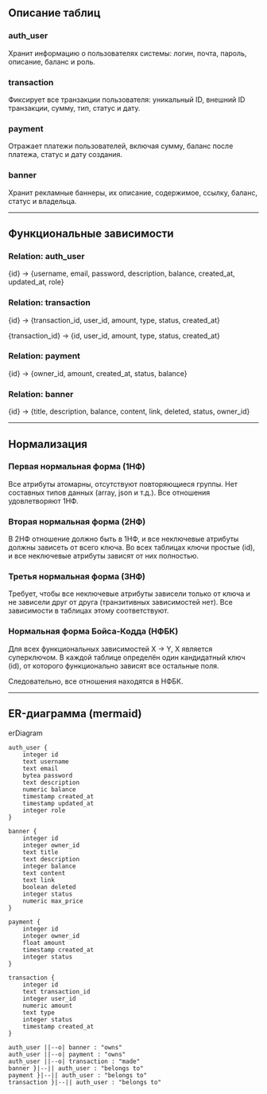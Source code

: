 ## Описание таблиц

### auth_user
Хранит информацию о пользователях системы: логин, почта, пароль, описание, баланс и роль.

### transaction
Фиксирует все транзакции пользователя: уникальный ID, внешний ID транзакции, сумму, тип, статус и дату.

### payment
Отражает платежи пользователей, включая сумму, баланс после платежа, статус и дату создания.

### banner
Хранит рекламные баннеры, их описание, содержимое, ссылку, баланс, статус и владельца.

---

## Функциональные зависимости

### Relation: auth_user

{id} -> {username, email, password, description, balance, created_at, updated_at, role}

### Relation: transaction

{id} -> {transaction_id, user_id, amount, type, status, created_at}

{transaction_id} -> {id, user_id, amount, type, status, created_at}

### Relation: payment

{id} -> {owner_id, amount, created_at, status, balance}

### Relation: banner

{id} -> {title, description, balance, content, link, deleted, status, owner_id}


---

## Нормализация

### Первая нормальная форма (1НФ)
Все атрибуты атомарны, отсутствуют повторяющиеся группы. Нет составных типов данных (array, json и т.д.). Все отношения удовлетворяют 1НФ.

### Вторая нормальная форма (2НФ)
В 2НФ отношение должно быть в 1НФ, и все неключевые атрибуты должны зависеть от всего ключа. Во всех таблицах ключи простые (id), и все неключевые атрибуты зависят от них полностью.

### Третья нормальная форма (3НФ)
Требует, чтобы все неключевые атрибуты зависели только от ключа и не зависели друг от друга (транзитивных зависимостей нет). Все зависимости в таблицах этому соответствуют.

### Нормальная форма Бойса-Кодда (НФБК)
Для всех функциональных зависимостей X -> Y, X является суперключом. В каждой таблице определён один кандидатный ключ (id), от которого функционально зависят все остальные поля.

Следовательно, все отношения находятся в НФБК.

---

## ER-диаграмма (mermaid)

erDiagram

    auth_user {
        integer id
        text username
        text email
        bytea password
        text description
        numeric balance
        timestamp created_at
        timestamp updated_at
        integer role
    }

    banner {
        integer id
        integer owner_id
        text title
        text description
        integer balance
        text content
        text link
        boolean deleted
        integer status
        numeric max_price
    }

    payment {
        integer id
        integer owner_id
        float amount
        timestamp created_at
        integer status
    }

    transaction {
        integer id
        text transaction_id
        integer user_id
        numeric amount
        text type
        integer status
        timestamp created_at
    }

    auth_user ||--o| banner : "owns"
    auth_user ||--o| payment : "owns"
    auth_user ||--o| transaction : "made"
    banner }|--|| auth_user : "belongs to"
    payment }|--|| auth_user : "belongs to"
    transaction }|--|| auth_user : "belongs to"
